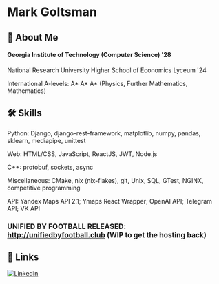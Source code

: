 
# Mark Goltsman



## 🚀 About Me

#### Georgia Institute of Technology (Computer Science) '28

National Research University Higher School of Economics Lyceum '24 

International A-levels: A* A* A* (Physics, Further Mathematics, Mathematics)

## 🛠 Skills
Python: Django, django-rest-framework, matplotlib, numpy, pandas, sklearn, mediapipe, unittest

Web: HTML/CSS, JavaScript, ReactJS, JWT, Node.js

C++: protobuf, sockets, async

Miscellaneous: CMake, nix (nix-flakes), git, Unix, SQL, GTest, NGINX, competitive programming

API: Yandex Maps API 2.1; Ymaps React Wrapper; OpenAI API; Telegram API; VK API

### UNIFIED BY FOOTBALL RELEASED: http://unifiedbyfootball.club (WIP to get the hosting back)

## 🔗 Links
[![LinkedIn](https://www.logo.wine/a/logo/LinkedIn/LinkedIn-Logo.wine.svg)](https://www.linkedin.com/in/goltsmannn/)


